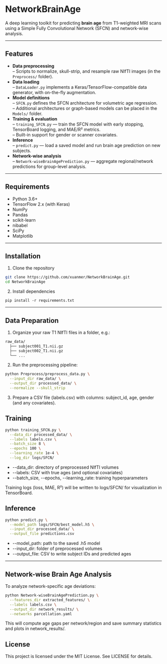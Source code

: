 # NetworkBrainAge

A deep learning toolkit for predicting **brain age** from T1-weighted MRI scans using a Simple Fully Convolutional Network (SFCN) and network-wise analysis.

---

## Features

- **Data preprocessing**  
  – Scripts to normalize, skull-strip, and resample raw NIfTI images (in the `Preprocess/` folder).  
- **Data loading**  
  – `DataLoader.py` implements a Keras/TensorFlow-compatible data generator, with on-the-fly augmentation.  
- **Model definitions**  
  – `SFCN.py` defines the SFCN architecture for volumetric age regression.  
  – Additional architectures or graph-based models can be placed in the `Models/` folder.  
- **Training & evaluation**  
  – `training_SFCN.py` — train the SFCN model with early stopping, TensorBoard logging, and MAE/R² metrics.  
  – Built-in support for gender or scanner covariates.  
- **Inference**  
  – `predict.py` — load a saved model and run brain age prediction on new subjects.  
- **Network-wise analysis**  
  – `Network-wiseBrainAgePrediction.py` — aggregate regional/network predictions for group-level analysis.  

---

## Requirements

- Python 3.6+  
- TensorFlow 2.x (with Keras)  
- NumPy  
- Pandas  
- scikit-learn  
- nibabel  
- SciPy  
- Matplotlib  
---

## Installation
1. Clone the repository
```bash
git clone https://github.com/xuanmer/NetworkBrainAge.git
cd NetworkBrainAge
```
2. Install dependencies
```
pip install -r requirements.txt
```
---

## Data Preparation
1.	Organize your raw T1 NIfTI files in a folder, e.g.:
```bash
raw_data/
  ├── subject001_T1.nii.gz
  ├── subject002_T1.nii.gz
  └── ...
```
2. Run the preprocessing pipeline:
```bash
python Preprocess/preprocess_data.py \
  --input_dir raw_data/ \
  --output_dir processed_data/ \
  --normalize --skull_strip
```
3. Prepare a CSV file (labels.csv) with columns: subject_id, age, gender (and any covariates).

## Training
```bash
python training_SFCN.py \
  --data_dir processed_data/ \
  --labels labels.csv \
  --batch_size 8 \
  --epochs 100 \
  --learning_rate 1e-4 \
  --log_dir logs/SFCN/
```
- --data_dir: directory of preprocessed NIfTI volumes
- --labels: CSV with true ages (and optional covariates)
- --batch_size, --epochs, --learning_rate: training hyperparameters

Training logs (loss, MAE, R²) will be written to logs/SFCN/ for visualization in TensorBoard.

## Inference
```bash
python predict.py \
  --model_path logs/SFCN/best_model.h5 \
  --input_dir processed_data/ \
  --output_file predictions.csv
```
- --model_path: path to the saved .h5 model
- --input_dir: folder of preprocessed volumes
- --output_file: CSV to write subject IDs and predicted ages

---

## Network-wise Brain Age Analysis
To analyze network-specific age deviations:
```bash
python Network-wiseBrainAgePrediction.py \
  --features_dir extracted_features/ \
  --labels labels.csv \
  --output_dir network_results/ \
  --networks parcellation.yaml
```
This will compute age gaps per network/region and save summary statistics and plots in network_results/.

## License

This project is licensed under the MIT License. See LICENSE for details.